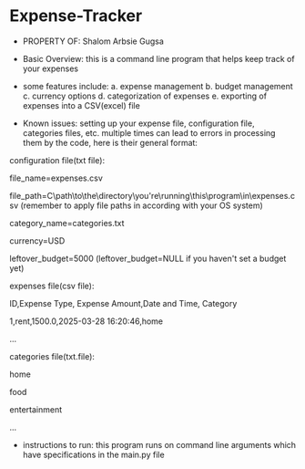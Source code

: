 # Expense-Tracker
- PROPERTY OF: Shalom Arbsie Gugsa

- Basic Overview: this is a command line program that helps keep track of your expenses
- some features include:
    a. expense management
    b. budget management
    c. currency options
    d. categorization of expenses
    e. exporting of expenses into a CSV(excel) file
 
- Known issues: setting up your expense file, configuration file, categories files, etc. multiple times can lead to errors in processing them by the code, here is their general format:

configuration file(txt file):

file_name=expenses.csv

file_path=C\\path\\to\\the\\directory\\you're\\running\\this\\program\\in\\expenses.csv (remember to apply file paths in according with your OS system)

category_name=categories.txt

currency=USD

leftover_budget=5000 (leftover_budget=NULL if you haven't set a budget yet)

expenses file(csv file):

ID,Expense Type, Expense Amount,Date and Time, Category

1,rent,1500.0,2025-03-28 16:20:46,home

...

categories file(txt.file):

home

food

entertainment

...

- instructions to run: this program runs on command line arguments which have specifications in the main.py file
